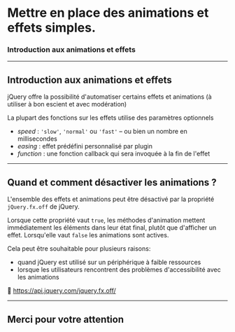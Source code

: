  <!-- footer: Copyright 2017 Â© Glenn ROLLAND â€“ Reproduction interdite -->
<!-- page_number : true -->

<link rel="stylesheet" href="../../assets/style.css" />

# Mettre en place des animations et effets simples.

### Introduction aux animations et effets

<!-- 09/06 Document -->

----

## Introduction aux animations et effets

jQuery offre la possibilité d'automatiser certains effets et
animations (à utiliser à bon escient et avec modération)

La plupart des fonctions sur les effets utilise des paramètres
optionnels

- _speed_ : `'slow'`, `'normal'` ou `'fast'` – ou  bien un nombre en millisecondes
- _easing_ : effet prédéfini personnalisé par plugin
- _function_ : une fonction callback qui sera invoquée à la fin de l'effet

----

## Quand et comment désactiver les animations ?

L'ensemble des effets et animations peut être désactivé par la propriété `jQuery.fx.off` de jQuery. 

Lorsque cette propriété vaut `true`, les méthodes d'animation mettent immédiatement les éléments dans leur état final, plutôt que d'afficher un effet. Lorsqu'elle vaut `false` les animations sont actives.

Cela peut être souhaitable pour plusieurs raisons:

* quand jQuery est utilisé sur un périphérique à faible ressources 
* lorsque les utilisateurs rencontrent des problèmes d'accessibilité avec les animations


:blue_book: https://api.jquery.com/jquery.fx.off/

----

## Merci pour votre attention
